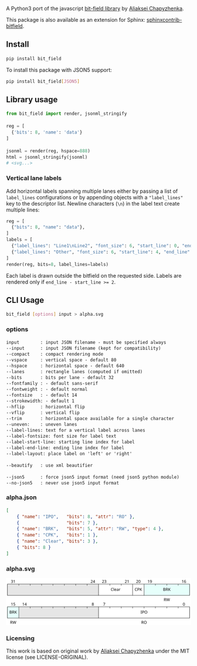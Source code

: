 A Python3 port of the javascript [bit-field library](https://github.com/drom/bitfield/) by [Aliaksei Chapyzhenka](https://github.com/drom).

This package is also available as an extension for Sphinx: [sphinxcontrib-bitfield](https://github.com/Arth-ur/sphinxcontrib-bitfield).

## Install

```sh
pip install bit_field
```

To install this package with JSON5 support:

```sh
pip install bit_field[JSON5]
```

## Library usage

```python
from bit_field import render, jsonml_stringify

reg = [
  {'bits': 8, 'name': 'data'}
]

jsonml = render(reg, hspace=888)
html = jsonml_stringify(jsonml)
# <svg...>
```

### Vertical lane labels

Add horizontal labels spanning multiple lanes either by passing a list of
`label_lines` configurations or by appending objects with a `"label_lines"`
key to the descriptor list. Newline characters (`\n`) in the label text
create multiple lines:

```python
reg = [
  {"bits": 8, "name": "data"},
]
labels = [
  {"label_lines": "Line1\nLine2", "font_size": 6, "start_line": 0, "end_line": 3, "layout": "right"},
  {"label_lines": "Other", "font_size": 6, "start_line": 4, "end_line": 7, "layout": "right"},
]
render(reg, bits=8, label_lines=labels)
```

Each label is drawn outside the bitfield on the requested side.  Labels are
rendered only if `end_line - start_line >= 2`.

## CLI Usage

```sh
bit_field [options] input > alpha.svg
```

### options

```
input        : input JSON filename - must be specified always
--input      : input JSON filename (kept for compatibility)
--compact    : compact rendering mode
--vspace     : vertical space - default 80
--hspace     : horizontal space - default 640
--lanes      : rectangle lanes (computed if omitted)
--bits       : bits per lane - default 32
--fontfamily : - default sans-serif
--fontweight : - default normal
--fontsize   : - default 14
--strokewidth: - default 1
--hflip      : horizontal flip
--vflip      : vertical flip
--trim       : horizontal space available for a single character
--uneven:    : uneven lanes
--label-lines: text for a vertical label across lanes
--label-fontsize: font size for label text
--label-start-line: starting line index for label
--label-end-line: ending line index for label
--label-layout: place label on 'left' or 'right'

--beautify   : use xml beautifier

--json5      : force json5 input format (need json5 python module)
--no-json5   : never use json5 input format
```

### alpha.json

```json
[
    { "name": "IPO",   "bits": 8, "attr": "RO" },
    {                  "bits": 7 },
    { "name": "BRK",   "bits": 5, "attr": "RW", "type": 4 },
    { "name": "CPK",   "bits": 1 },
    { "name": "Clear", "bits": 3 },
    { "bits": 8 }
]
```
### alpha.svg

![Heat Sink](https://raw.githubusercontent.com/Arth-ur/bitfield/master/bit_field/test/alpha.svg?sanitize=true)

### Licensing
This work is based on original work by [Aliaksei Chapyzhenka](https://github.com/drom) under the MIT license (see LICENSE-ORIGINAL).
